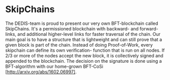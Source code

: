 # SkipChains

The DEDIS-team is proud to present our very own BFT-blockchain called SkipChains.
It's a permissioned blockchain with backward- and forward-links, and additional
 higher-level links for faster traversal of the chain.
Our main goal is to have a structure that is lightweight and can still prove 
 that a given block is part of the chain.
Instead of doing Proof-of-Work, every skipchain can define its own verification-
 function that is run on all nodes. 
If 2/3 or more of the nodes accept the new block, it is collectively signed
 and appended to the blockchain.
The decision on the signature is done using a BFT-algorithm with our home-grown
 BFT-CoSi [http://arxiv.org/abs/1602.06997].
